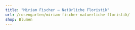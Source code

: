 ```yaml
---
title: "Miriam Fischer – Natürliche Floristik"
url: /rosengarten/miriam-fischer-natuerliche-floristik/
shop: Blumen
---
```

